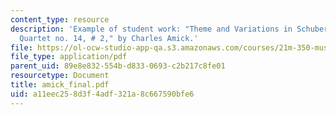```yaml
---
content_type: resource
description: 'Example of student work: "Theme and Variations in Schubert?s String
  Quartet no. 14, # 2," by Charles Amick.'
file: https://ol-ocw-studio-app-qa.s3.amazonaws.com/courses/21m-350-musical-analysis-spring-2008/a11eec258d3f4adf321a8c667590bfe6_amick_final.pdf
file_type: application/pdf
parent_uid: 89e8e832-554b-d833-0693-c2b217c8fe01
resourcetype: Document
title: amick_final.pdf
uid: a11eec25-8d3f-4adf-321a-8c667590bfe6
---
```

